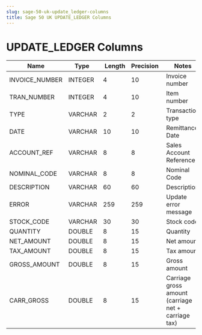 ```yaml
---
slug: sage-50-uk-update_ledger-columns
title: Sage 50 UK UPDATE_LEDGER Columns
---
```

# UPDATE_LEDGER Columns

| Name | Type  |  Length | Precision  |  Notes  | Example |
| --- | --- | --- | --- | --- | --- |
| INVOICE_NUMBER | INTEGER | 4 | 10 | Invoice number |  |
| TRAN_NUMBER | INTEGER | 4 | 10 | Item number |  |
| TYPE | VARCHAR | 2 | 2 | Transaction type |  |
| DATE | VARCHAR | 10 | 10 | Remittance Date |  |
| ACCOUNT_REF | VARCHAR | 8 | 8 | Sales Account Reference |  |
| NOMINAL_CODE | VARCHAR | 8 | 8 | Nominal Code |  |
| DESCRIPTION | VARCHAR | 60 | 60 | Description |  |
| ERROR | VARCHAR | 259 | 259 | Update error message |  |
| STOCK_CODE | VARCHAR | 30 | 30 | Stock code |  |
| QUANTITY | DOUBLE | 8 | 15 | Quantity |  |
| NET_AMOUNT | DOUBLE | 8 | 15 | Net amount |  |
| TAX_AMOUNT | DOUBLE | 8 | 15 | Tax amount |  |
| GROSS_AMOUNT | DOUBLE | 8 | 15 | Gross amount |  |
| CARR_GROSS | DOUBLE | 8 | 15 | Carriage gross amount (carriage net + carriage tax) |  |
